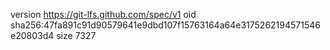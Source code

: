 version https://git-lfs.github.com/spec/v1
oid sha256:47fa891c91d90579641e9dbd107f15763164a64e3175262194571546e20803d4
size 7327
